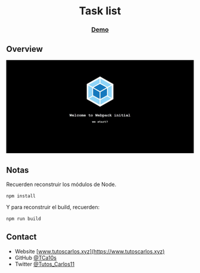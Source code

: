 <h1 align="center">Task list</h1>

<div align="center">
  <h3>
    <a href="https://tca10s.github.io/todo-list-js/">
      Demo
    </a>
  </h3>
</div>

## Overview

![screenshot](https://raw.githubusercontent.com/TCa10s/webpack-starter/main/src/assets/webpack-initial.jpeg)


## Notas

Recuerden reconstruir los módulos de Node.

```
npm install
```

Y para reconstruir el build, recuerden:

```
npm run build
```

## Contact

- Website [www.tutoscarlos.xyz](https://www.tutoscarlos.xyz)
- GitHub [@TCa10s](https://https://github.com/TCa10s)
- Twitter [@Tutos_Carlos11](https://twitter.com/Tutos_Carlos11)
